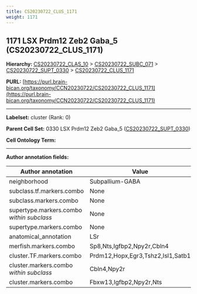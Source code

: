 ```yaml
---
title: CS20230722_CLUS_1171
weight: 1171
---
```

## 1171 LSX Prdm12 Zeb2 Gaba_5 (CS20230722_CLUS_1171)
<b>Hierarchy: </b>
[CS20230722_CLAS_10](../CS20230722_CLAS_10) >
[CS20230722_SUBC_071](../CS20230722_SUBC_071) >
[CS20230722_SUPT_0330](../CS20230722_SUPT_0330) >
[CS20230722_CLUS_1171](../CS20230722_CLUS_1171)

**PURL:** [https://purl.brain-bican.org/taxonomy/CCN20230722/CS20230722_CLUS_1171](https://purl.brain-bican.org/taxonomy/CCN20230722/CS20230722_CLUS_1171)

---


**Labelset:** cluster (Rank: 0)

**Parent Cell Set:** 0330 LSX Prdm12 Zeb2 Gaba_5 ([CS20230722_SUPT_0330](../CS20230722_SUPT_0330))



**Cell Ontology Term:** 

[MARKER GENES.]: #


---

[TRANSFERRED ANNOTATIONS.]: #


[AUTHOR ANNOTATION FIELDS.]: #


**Author annotation fields:**

| Author annotation | Value |
|-------------------|-------|
|neighborhood|Subpallium-GABA|
|subclass.tf.markers.combo|None|
|subclass.markers.combo|None|
|supertype.markers.combo _within subclass_|None|
|supertype.markers.combo|None|
|anatomical_annotation|LSr|
|merfish.markers.combo|Sp8,Nts,Igfbp2,Npy2r,Cbln4|
|cluster.TF.markers.combo|Prdm12,Hopx,Egr3,Tshz2,Isl1,Satb1|
|cluster.markers.combo _within subclass_|Cbln4,Npy2r|
|cluster.markers.combo|Fbxw13,Igfbp2,Npy2r,Nts|
